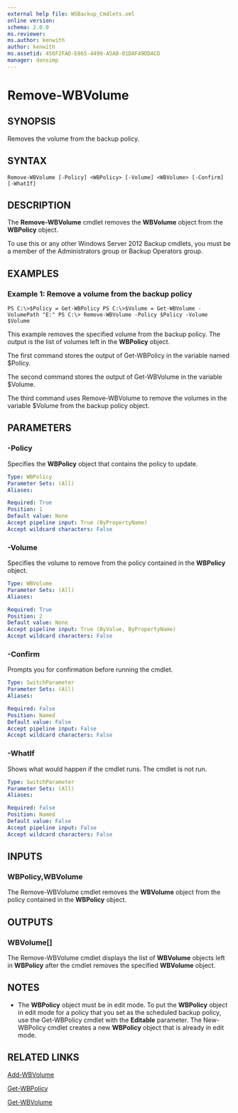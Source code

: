 ```yaml
---
external help file: WSBackup_Cmdlets.xml
online version: 
schema: 2.0.0
ms.reviewer:
ms.author: kenwith
author: kenwith
ms.assetid: 456F2FAD-E865-4499-A5AB-01DAF49DDACD
manager: dansimp
---
```


# Remove-WBVolume

## SYNOPSIS
Removes the volume from the backup policy.

## SYNTAX

```
Remove-WBVolume [-Policy] <WBPolicy> [-Volume] <WBVolume> [-Confirm] [-WhatIf]
```

## DESCRIPTION
The **Remove-WBVolume** cmdlet removes the **WBVolume** object from the **WBPolicy** object.

To use this or any other Windows Server 2012 Backup cmdlets, you must be a member of the Administrators group or Backup Operators group.

## EXAMPLES

### Example 1: Remove a volume from the backup policy
```
PS C:\>$Policy = Get-WBPolicy PS C:\>$Volume = Get-WBVolume -VolumePath "E:" PS C:\> Remove-WBVolume -Policy $Policy -Volume $Volume
```

This example removes the specified volume from the backup policy.
The output is the list of volumes left in the **WBPolicy** object.

The first command stores the output of Get-WBPolicy in the variable named $Policy.

The second command stores the output of Get-WBVolume in the variable $Volume.

The third command uses Remove-WBVolume to remove the volumes in the variable $Volume from the backup policy object.

## PARAMETERS

### -Policy
Specifies the **WBPolicy** object that contains the policy to update.

```yaml
Type: WBPolicy
Parameter Sets: (All)
Aliases: 

Required: True
Position: 1
Default value: None
Accept pipeline input: True (ByPropertyName)
Accept wildcard characters: False
```

### -Volume
Specifies the volume to remove from the policy contained in the **WBPolicy** object.

```yaml
Type: WBVolume
Parameter Sets: (All)
Aliases: 

Required: True
Position: 2
Default value: None
Accept pipeline input: True (ByValue, ByPropertyName)
Accept wildcard characters: False
```

### -Confirm
Prompts you for confirmation before running the cmdlet.

```yaml
Type: SwitchParameter
Parameter Sets: (All)
Aliases: 

Required: False
Position: Named
Default value: False
Accept pipeline input: False
Accept wildcard characters: False
```

### -WhatIf
Shows what would happen if the cmdlet runs.
The cmdlet is not run.

```yaml
Type: SwitchParameter
Parameter Sets: (All)
Aliases: 

Required: False
Position: Named
Default value: False
Accept pipeline input: False
Accept wildcard characters: False
```

## INPUTS

### WBPolicy,WBVolume
The Remove-WBVolume cmdlet removes the **WBVolume** object from the policy contained in the **WBPolicy** object.

## OUTPUTS

### WBVolume[]
The Remove-WBVolume cmdlet displays the list of **WBVolume** objects left in **WBPolicy** after the cmdlet removes the specified **WBVolume** object.

## NOTES
* The **WBPolicy** object must be in edit mode. To put the **WBPolicy** object in edit mode for a policy that you set as the scheduled backup policy, use the Get-WBPolicy cmdlet with the **Editable** parameter. The New-WBPolicy cmdlet creates a new **WBPolicy** object that is already in edit mode.

## RELATED LINKS

[Add-WBVolume](./Add-WBVolume.md)

[Get-WBPolicy](./Get-WBPolicy.md)

[Get-WBVolume](./Get-WBVolume.md)
